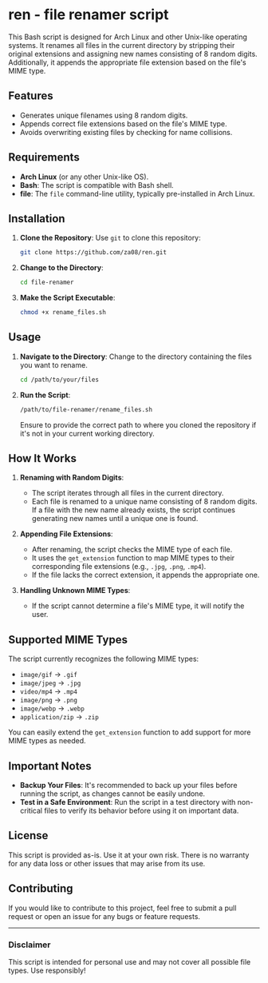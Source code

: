# ren - file renamer script

This Bash script is designed for Arch Linux and other Unix-like operating systems. It renames all files in the current directory by stripping their original extensions and assigning new names consisting of 8 random digits. Additionally, it appends the appropriate file extension based on the file's MIME type.

## Features

- Generates unique filenames using 8 random digits.
- Appends correct file extensions based on the file's MIME type.
- Avoids overwriting existing files by checking for name collisions.

## Requirements

- **Arch Linux** (or any other Unix-like OS).
- **Bash**: The script is compatible with Bash shell.
- **file**: The `file` command-line utility, typically pre-installed in Arch Linux.

## Installation

1. **Clone the Repository**: Use `git` to clone this repository:

   ```bash
   git clone https://github.com/za08/ren.git
   ```

2. **Change to the Directory**:

   ```bash
   cd file-renamer
   ```

3. **Make the Script Executable**:

   ```bash
   chmod +x rename_files.sh
   ```

## Usage

1. **Navigate to the Directory**: Change to the directory containing the files you want to rename.

   ```bash
   cd /path/to/your/files
   ```

2. **Run the Script**:

   ```bash
   /path/to/file-renamer/rename_files.sh
   ```

   Ensure to provide the correct path to where you cloned the repository if it's not in your current working directory.

## How It Works

1. **Renaming with Random Digits**:
   - The script iterates through all files in the current directory.
   - Each file is renamed to a unique name consisting of 8 random digits. If a file with the new name already exists, the script continues generating new names until a unique one is found.

2. **Appending File Extensions**:
   - After renaming, the script checks the MIME type of each file.
   - It uses the `get_extension` function to map MIME types to their corresponding file extensions (e.g., `.jpg`, `.png`, `.mp4`).
   - If the file lacks the correct extension, it appends the appropriate one.

3. **Handling Unknown MIME Types**:
   - If the script cannot determine a file's MIME type, it will notify the user.

## Supported MIME Types

The script currently recognizes the following MIME types:

- `image/gif` → `.gif`
- `image/jpeg` → `.jpg`
- `video/mp4` → `.mp4`
- `image/png` → `.png`
- `image/webp` → `.webp`
- `application/zip` → `.zip`

You can easily extend the `get_extension` function to add support for more MIME types as needed.

## Important Notes

- **Backup Your Files**: It's recommended to back up your files before running the script, as changes cannot be easily undone.
- **Test in a Safe Environment**: Run the script in a test directory with non-critical files to verify its behavior before using it on important data.

## License

This script is provided as-is. Use it at your own risk. There is no warranty for any data loss or other issues that may arise from its use.

## Contributing

If you would like to contribute to this project, feel free to submit a pull request or open an issue for any bugs or feature requests.

---

### Disclaimer

This script is intended for personal use and may not cover all possible file types. Use responsibly!
